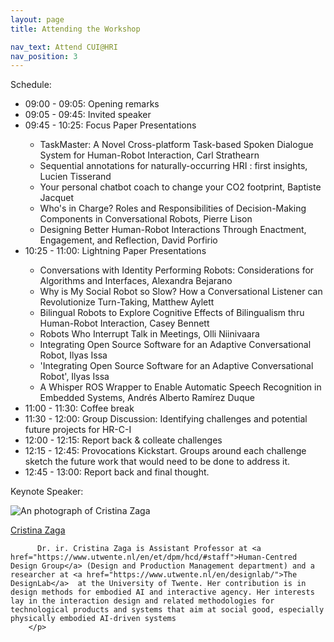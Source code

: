 ```yaml
---
layout: page
title: Attending the Workshop

nav_text: Attend CUI@HRI
nav_position: 3
---
```






Schedule:<br>
<ul>
<li>09:00 - 09:05: Opening remarks</li>
<li>09:05 - 09:45: Invited speaker</li>
<li>09:45 - 10:25: Focus Paper Presentations</li>
<ul>
<li> TaskMaster: A Novel Cross-platform Task-based Spoken Dialogue System for Human-Robot Interaction, Carl Strathearn</li>
<li> Sequential annotations for naturally-occurring HRI : first insights, Lucien Tisserand</li>
<li> Your personal chatbot coach to change your CO2 footprint, Baptiste Jacquet</li>
<li> Who's in Charge? Roles and Responsibilities of Decision-Making Components in Conversational Robots, Pierre Lison</li>
<li> Designing Better Human-Robot Interactions Through Enactment, Engagement, and Reflection, David Porfirio</li>
</ul>
<li>10:25 - 11:00: Lightning Paper Presentations</li>
<ul>
<li>Conversations with Identity Performing Robots: Considerations for Algorithms and Interfaces, Alexandra Bejarano</li>
<li>Why is My Social Robot so Slow? How a Conversational Listener can Revolutionize Turn-Taking, Matthew Aylett</li>
<li>Bilingual Robots to Explore Cognitive Effects of Bilingualism thru Human-Robot Interaction, Casey Bennett</li>
<li>Robots Who Interrupt Talk in Meetings, Olli Niinivaara</li>
<li>Integrating Open Source Software for an Adaptive Conversational Robot, Ilyas Issa </li>
<li>'Integrating Open Source Software for an Adaptive Conversational Robot',  Ilyas Issa </li>
<li>A Whisper ROS Wrapper to Enable Automatic Speech Recognition in Embedded Systems, Andrés Alberto Ramírez Duque </li>
</ul>
<li>11:00 - 11:30: Coffee break</li>
<li>11:30 - 12:00: Group Discussion: Identifying challenges and potential future projects for HR-C-I</li>
<li>12:00 - 12:15: Report back & colleate challenges</li>
<li>12:15 - 12:45: Provocations Kickstart. Groups around each challenge sketch the future work that would need to be done to address it.</li>
<li>12:45 - 13:00: Report back and final thought. </li>
</ul>

Keynote Speaker:<br>

 <div class="d-flex my-5">
  <div class="flex-shrink-0">
    <img src="{{ "/assets/img/Zaga.png" | relative_url }}" alt="An photograph of Cristina Zaga" title="Cristina Zaga" class="organiser-image rounded">
  </div>
  <div class="flex-grow-1 ms-md-5 ms-3">
    <p>
    			<a href="https://www.cristinazaga.xyz/" title="Visit Cristina Zaga's website">Cristina Zaga</a>

          Dr. ir. Cristina Zaga is Assistant Professor at <a href="https://www.utwente.nl/en/et/dpm/hcd/#staff">Human-Centred Design Group</a> (Design and Production Management department) and a researcher at <a href="https://www.utwente.nl/en/designlab/">The DesignLab</a>  at the University of Twente. Her contribution is in design methods for embodied AI and interactive agency. Her interests lay in the interaction design and related methodologies for technological products and systems that aim at social good, especially physically embodied AI-driven systems
		</p>
  </div>
</div>

<!-- <table>
  <tr>
    <th>Themes</th>
    <th>Author(s)</th>
    <th>Title</th>
  </tr>
  {% for entry in site.data.papers %}
  <tr>
    <td>{{ entry.theme}}</td>
    <td></td>
    <td></td>
  </tr>
  {% for paper in entry.papers %}
  <tr>
    <td></td>
    <td>{{paper.authors}}</td>
    <td><a href="{{ paper.pdf | absolute_url }}" title="View the PDF of {{ paper.title }}">{{ paper.title }}</a></td>
  </tr>
   {% endfor %}

{% endfor %}
</table>
-->
